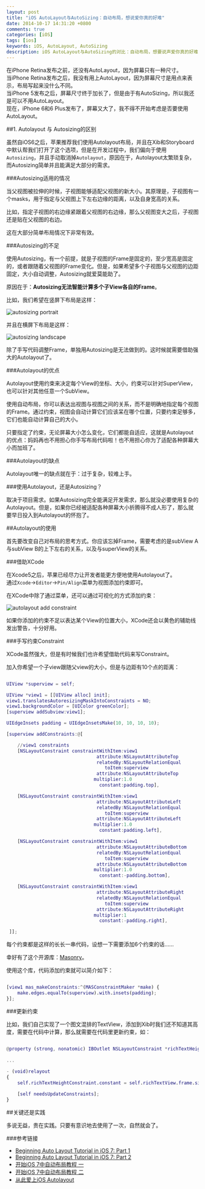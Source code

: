 ```yaml
---
layout: post
title: "iOS AutoLayout与AutoSizing：自动布局，想说爱你真的好难"
date: 2014-10-17 14:31:20 +0800
comments: true
categories: [iOS]
tags: [ios]
keywords: iOS, AutoLayout, AutoSizing
description: iOS AutoLayout与AutoSizing的对比：自动布局，想要说声爱你真的好难
---
```


在iPhone Retina发布之前，还没有AutoLayout，因为屏幕只有一种尺寸。  
当iPhone Retina发布之后，我没有用上AutoLayout，因为屏幕尺寸是用点来表示，布局写起来没什么不同。  
当iPhone 5发布之后，屏幕尺寸终于加长了，但是由于有AutoSizing，所以我还是可以不用AutoLayout。  
现在，iPhone 6和6 Plus发布了，屏幕又大了，我不得不开始考虑是否要使用AutoLayout。

<!--more-->

##1. Autolayout 与 Autosizing的区别

虽然自iOS6之后，苹果推荐我们使用Autolayout布局，并且在Xib和Storyboard中默认帮我们打开了这个选项，但是在开发过程中，我们偏向于使用`Autosizing`，并且手动取消掉`Autolayout`，原因在于，Autolayout太繁琐复杂，而Autosizing简单并且能满足大部分的需求。

###Autosizing适用的情况

当父视图被拉伸的时候，子视图能够适配父视图的新大小。其原理是，子视图有一个masks，用于指定与父视图上下左右边缘的距离，以及自身宽高的关系。

比如，指定子视图的右边缘紧跟着父视图的右边缘，那么父视图变大之后，子视图还是贴在父视图的右边。

这在大部分简单布局情况下非常有效。

###Autosizing的不足

使用Autosizing，有一个前提，就是子视图的Frame是固定的，至少宽高是固定的，或者跟随着父视图的Frame变化。但是，如果希望多个子视图与父视图的边距固定，大小自动调整，Autosizing就爱莫能助了。

原因在于：**Autosizing无法智能计算多个子View各自的Frame**。

比如，我们希望在竖屏下布局是这样：

![autosizing portrait](http://cdn4.raywenderlich.com/wp-content/uploads/2013/09/StrutsProblem-portrait-design-423x500.png)

并且在横屏下布局是这样：

![autosizing landscape](http://cdn4.raywenderlich.com/wp-content/uploads/2013/09/StrutsProblem-landscape-looks-good-480x289.png)

除了手写代码调整Frame，单独用Autosizing是无法做到的。这时候就需要借助强大的Autolayout了。

###Autolayout的优点

Autolayout使用约束来决定每个View的坐标、大小，约束可以针对SuperView，也可以针对其他任意一个SubView。

使用自动布局，你可以表达出视图与视图之间的关系，而不是明确地指定每个视图的Frame。通过约束，视图会自动计算它们应该呆在哪个位置，只要约束足够多，它们也能自动计算自己的大小。

只要指定了约束，无论屏幕大小怎么变化，它们都能自适应，这就是Autolayout的优点：妈妈再也不用担心你手写布局代码啦！也不用担心你为了适配各种屏幕大小而加班了。

###Autolayout的缺点

Autolayout唯一的缺点就在于：过于复杂，较难上手。

###使用Autolayout，还是Autosizing？

取决于项目需求。如果Autosizing完全能满足开发需求，那么就没必要使用复杂的Autolayout。但是，如果你已经被适配各种屏幕大小折腾得不成人形了，那么就要早日投入到Autolayout的怀抱了。

##Autolayout的使用

首先要改变自己对布局的思考方式。你应该忘掉Frame，需要考虑的是subView A与subView B的上下左右的关系，以及与superView的关系。

###借助XCode

在Xcode5之后，苹果已经尽力让开发者能更方便地使用Autolayout了。  
通过`Xcode`->`Editor`->`Pin/Align`菜单为视图添加约束即可。

在XCode中除了通过菜单，还可以通过可视化的方式添加约束：

![autolayout add constraint](http://cdn4.raywenderlich.com/wp-content/uploads/2013/09/Pin-green-view.png)

如果你添加的约束不足以表达某个View的位置大小，XCode还会以黄色的辅助线发出警告，十分好用。

###手写约束Constraint

XCode虽然强大，但是有时候我们也许希望借助代码来写Constraint。

加入你希望一个子view跟随父view的大小，但是与边距有10个点的距离：

``` m

UIView *superview = self;

UIView *view1 = [[UIView alloc] init];
view1.translatesAutoresizingMaskIntoConstraints = NO;
view1.backgroundColor = [UIColor greenColor];
[superview addSubview:view1];

UIEdgeInsets padding = UIEdgeInsetsMake(10, 10, 10, 10);

[superview addConstraints:@[

    //view1 constraints
    [NSLayoutConstraint constraintWithItem:view1
                                 attribute:NSLayoutAttributeTop
                                 relatedBy:NSLayoutRelationEqual
                                    toItem:superview
                                 attribute:NSLayoutAttributeTop
                                multiplier:1.0
                                  constant:padding.top],

    [NSLayoutConstraint constraintWithItem:view1
                                 attribute:NSLayoutAttributeLeft
                                 relatedBy:NSLayoutRelationEqual
                                    toItem:superview
                                 attribute:NSLayoutAttributeLeft
                                multiplier:1.0
                                  constant:padding.left],

    [NSLayoutConstraint constraintWithItem:view1
                                 attribute:NSLayoutAttributeBottom
                                 relatedBy:NSLayoutRelationEqual
                                    toItem:superview
                                 attribute:NSLayoutAttributeBottom
                                multiplier:1.0
                                  constant:-padding.bottom],

    [NSLayoutConstraint constraintWithItem:view1
                                 attribute:NSLayoutAttributeRight
                                 relatedBy:NSLayoutRelationEqual
                                    toItem:superview
                                 attribute:NSLayoutAttributeRight
                                multiplier:1
                                  constant:-padding.right],

 ]];

```

每个约束都是这样的长长一串代码，设想一下需要添加6个约束的话……

幸好有了这个开源库：[Masonry](https://github.com/Masonry/Masonry)。

使用这个库，代码添加约束就可以简介如下：

``` m

[view1 mas_makeConstraints:^(MASConstraintMaker *make) {
    make.edges.equalTo(superview).with.insets(padding);
}];

```

###更新约束

比如，我们自己实现了一个图文混排的TextView，添加到Xib时我们还不知道其高度，需要在代码中计算，那么就需要在代码里更新约束，如：

``` m

@property (strong, nonatomic) IBOutlet NSLayoutConstraint *richTextHeightConstraint;
    
...
    
- (void)relayout
{
    self.richTextHeightConstraint.constant = self.richTextView.frame.size.height;

    [self needsUpdateConstraints];
}

```

##关键还是实践

多说无益，贵在实践。只要有意识地去使用了一次，自然就会了。

###参考链接

* [Beginning Auto Layout Tutorial in iOS 7: Part 1](http://www.raywenderlich.com/50317/beginning-auto-layout-tutorial-in-ios-7-part-1)
* [Beginning Auto Layout Tutorial in iOS 7: Part 2](http://www.raywenderlich.com/50319/beginning-auto-layout-tutorial-in-ios-7-part-2)
* [开始iOS 7中自动布局教程 一](http://www.cocoachina.com/industry/20131203/7462.html)
* [开始iOS 7中自动布局教程 二](http://www.cnblogs.com/zer0Black/p/3977288.html)
* [从此爱上iOS Autolayout](http://segmentfault.com/blog/ilikewhite/1190000000646452)
